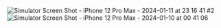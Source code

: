 ![Simulator Screen Shot - iPhone 12 Pro Max - 2024-01-11 at 23 16 41 #2](https://github.com/tawfik-software/loginauthentification/assets/114026143/7dffea99-e0bd-42d8-be6c-188f888e6633)
![Simulator Screen Shot - iPhone 12 Pro Max - 2024-01-10 at 00 41 06](https://github.com/tawfik-software/loginauthentification/assets/114026143/e2812485-5369-4847-b00a-df311d2d855f)
